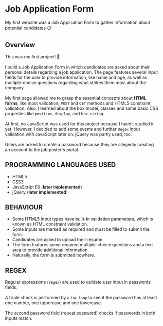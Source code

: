 # Job Application Form
My first website was a Job Application Form to gather information about potential candidates :clipboard:

## Overview
This was my first project! 🥳<br></br>
I build a Job Application Form in which candidates are asked about their personal details regarding a job application. The page features several input fields for the user to provide information, like name and age, as well as multiple-choice questions regarding what strikes them most about the company.<br></br>
My first page allowed me to grasp the essential concepts about **HTML forms**, like input validation, `POST` and `GET` methods and HTML5 constraint validation. Also, I learned about the box model, classes and some basic CSS properties like `position`, `display`, and `box-sizing`.<br></br>
At first, no JavaScript was used for this project because I hadn't studied it yet. However, I decided to add some events and further `Regex` input validation with JavaScript later on. jQuery was partly used, too. <br></br>
Users are asked to create a password because they are allegedly creating an account to the job poster's portal.

## PROGRAMMING LANGUAGES USED
- HTML5
- CSS3
- JavaScript E6 (**later implemented**)
- jQuery (**later implemented**)

## BEHAVIOUR
- Some HTML5 input types have built-in validation parameters, which is known as HTML constraint validation.
- Some inputs are marked as required and must be filled to submit the form.
- Candidates are asked to upload their resume.
- The form features some required multiple-choice questions and a text area to provide additional information.
- Naturally, the form is submitted nowhere.

## REGEX
Regular expressions (`regex`) are used to validate user input in passwords fields.<br></br>
A triple check is performed by a `for` `loop` to see if the password has at least one number, one uppercase and one lowercase.<br></br>
The second password field (repeat password) checks if passwords in both inputs match.<br></br>
